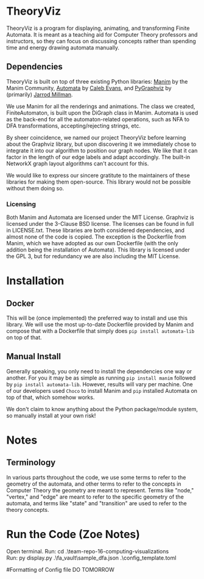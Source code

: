 # TheoryViz
TheoryViz is a program for displaying, animating, and transforming Finite Automata. It is meant as a teaching aid for Computer Theory professors and instructors, so they can focus on discussing concepts rather than spending time and energy drawing automata manually.
## Dependencies
TheoryViz is built on top of three existing Python libraries: [Manim](https://github.com/ManimCommunity/manim) by the Manim Community, [Automata](https://github.com/caleb531/automata) by [Caleb Evans](https://github.com/caleb531), and [PyGraphviz](https://github.com/pygraphviz/pygraphviz) by (primarily) [Jarrod Millman](https://github.com/jarrodmillman).

We use Manim for all the renderings and animations. The class we created, FiniteAutomaton, is built upon the DiGraph class in Manim. Automata is used as the back-end for all the automaton-related operations, such as NFA to DFA transformations, accepting/rejecting strings, etc.

By sheer coincidence, we named our project TheoryViz before learning about the Graphviz library, but upon discovering it we immediately chose to integrate it into our algorithm to position our graph nodes. We like that it can factor in the length of our edge labels and adapt accordingly. The built-in NetworkX graph layout algorithms can't account for this.

We would like to express our sincere gratitute to the maintainers of these libraries for making them open-source. This library would not be possible without them doing so.
### Licensing
Both Manim and Automata are licensed under the MIT License. Graphviz is licensed under the 3-Clause BSD license. The licenses can be found in full in LICENSE.txt. These libraries are both considered dependencies, and almost none of the code is copied. The exception is the Dockerfile from Manim, which we have adopted as our own Dockerfile (with the only addition being the installation of Automata). This library is licensed under the GPL 3, but for redundancy we are also including the MIT License.

# Installation
## Docker
This will be (once implemented) the preferred way to install and use this library. We will use the most up-to-date Dockerfile provided by Manim and compose that with a Dockerfile that simply does `pip install automata-lib` on top of that. 
## Manual Install
Generally speaking, you only need to install the dependencies one way or another. For you it may be as simple as running `pip install manim` followed by `pip install automata-lib`. However, results will vary per machine. One of our developers used `Choco` to install Manim and `pip` installed Automata on top of that, which somehow works.

We don't claim to know anything about the Python package/module system, so manually install at your own risk!
# Notes
## Terminology
In various parts throughout the code, we use some terms to refer to the geometry of the automata, and other terms to refer to the concepts in Computer Theory the geometry are meant to represent. Terms like "node," "vertex," and "edge" are meant to refer to the specific geometry of the automata, and terms like "state" and "transition" are used to refer to the theory concepts.

# Run the Code (Zoe Notes)
Open terminal.
Run: cd .\team-repo-16-computing-visualizations\
Run: py display.py .\fa_vault\sample_dfa.json .\config_template.toml

#Formatting of Config file
DO TOMORROW

